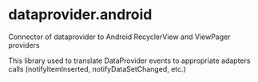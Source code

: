 # dataprovider.android
Connector of dataprovider to Android RecyclerView and ViewPager providers

This library used to translate DataProvider events to appropriate adapters calls (notifyItemInserted, notifyDataSetChanged, etc.)
